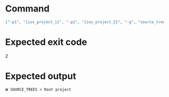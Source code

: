 # Command
```json
["-p1", "{ios_project_1}", "-p2", "{ios_project_2}", "-g", "source_trees", "-t", "Project"]
```

# Expected exit code
2

# Expected output
```
❌ SOURCE_TREES > Root project


```
